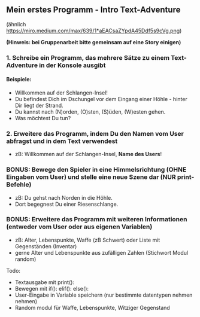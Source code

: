 ## Mein erstes Programm - Intro Text-Adventure
(ähnlich https://miro.medium.com/max/639/1*aEACsaZYpdA45Ddf5s9cVg.png)

**(Hinweis: bei Gruppenarbeit bitte gemeinsam auf eine Story einigen)**

### 1. Schreibe ein Programm, das mehrere Sätze zu einem Text-Adventure in der Konsole ausgibt

#### Beispiele:
- Willkommen auf der Schlangen-Insel!
- Du befindest Dich im Dschungel vor dem Eingang einer Höhle - hinter Dir liegt der Strand.
- Du kannst nach (N)orden, (O)sten, (S)üden, (W)esten gehen.
- Was möchtest Du tun?

### 2. Erweitere das Programm, indem Du den Namen vom User abfragst und in dem Text verwendest
- zB: Willkommen auf der Schlangen-Insel, **Name des Users**!

### BONUS: Bewege den Spieler in eine Himmelsrichtung (OHNE Eingaben vom User) und stelle eine neue Szene dar (NUR print-Befehle)
- zB: Du gehst nach Norden in die Höhle.
- Dort begegnest Du einer Riesenschlange.

### BONUS: Erweitere das Programm mit weiteren Informationen (entweder vom User oder aus eigenen Variablen)
- zB: Alter, Lebenspunkte, Waffe (zB Schwert) oder Liste mit Gegenständen (Inventar)
- gerne Alter und Lebenspunkte aus zufälligen Zahlen (Stichwort Modul random)

Todo:
- Textausgabe mit print():
- Bewegen mit if(): elif(): else():
- User-Eingabe in Variable speichern (nur bestimmte datentypen nehmen nehmen)
- Random modul für Waffe, Lebenspunkte, Witziger Gegenstand
